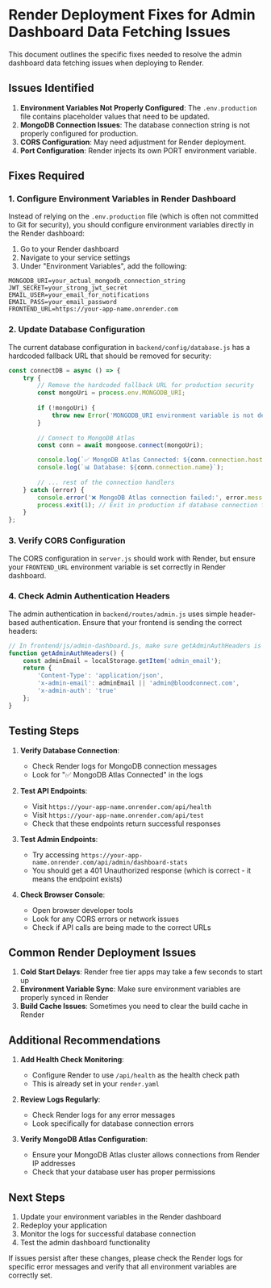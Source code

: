 # Render Deployment Fixes for Admin Dashboard Data Fetching Issues

This document outlines the specific fixes needed to resolve the admin dashboard data fetching issues when deploying to Render.

## Issues Identified

1. **Environment Variables Not Properly Configured**: The `.env.production` file contains placeholder values that need to be updated.
2. **MongoDB Connection Issues**: The database connection string is not properly configured for production.
3. **CORS Configuration**: May need adjustment for Render deployment.
4. **Port Configuration**: Render injects its own PORT environment variable.

## Fixes Required

### 1. Configure Environment Variables in Render Dashboard

Instead of relying on the `.env.production` file (which is often not committed to Git for security), you should configure environment variables directly in the Render dashboard:

1. Go to your Render dashboard
2. Navigate to your service settings
3. Under "Environment Variables", add the following:

```
MONGODB_URI=your_actual_mongodb_connection_string
JWT_SECRET=your_strong_jwt_secret
EMAIL_USER=your_email_for_notifications
EMAIL_PASS=your_email_password
FRONTEND_URL=https://your-app-name.onrender.com
```

### 2. Update Database Configuration

The current database configuration in `backend/config/database.js` has a hardcoded fallback URL that should be removed for security:

```javascript
const connectDB = async () => {
    try {
        // Remove the hardcoded fallback URL for production security
        const mongoUri = process.env.MONGODB_URI;
        
        if (!mongoUri) {
            throw new Error('MONGODB_URI environment variable is not defined');
        }
        
        // Connect to MongoDB Atlas
        const conn = await mongoose.connect(mongoUri);

        console.log(`✅ MongoDB Atlas Connected: ${conn.connection.host}`);
        console.log(`📊 Database: ${conn.connection.name}`);
        
        // ... rest of the connection handlers
    } catch (error) {
        console.error('❌ MongoDB Atlas connection failed:', error.message);
        process.exit(1); // Exit in production if database connection fails
    }
};
```

### 3. Verify CORS Configuration

The CORS configuration in `server.js` should work with Render, but ensure your `FRONTEND_URL` environment variable is set correctly in Render dashboard.

### 4. Check Admin Authentication Headers

The admin authentication in `backend/routes/admin.js` uses simple header-based authentication. Ensure that your frontend is sending the correct headers:

```javascript
// In frontend/js/admin-dashboard.js, make sure getAdminAuthHeaders is correct:
function getAdminAuthHeaders() {
    const adminEmail = localStorage.getItem('admin_email');
    return {
        'Content-Type': 'application/json',
        'x-admin-email': adminEmail || 'admin@bloodconnect.com',
        'x-admin-auth': 'true'
    };
}
```

## Testing Steps

1. **Verify Database Connection**:
   - Check Render logs for MongoDB connection messages
   - Look for "✅ MongoDB Atlas Connected" in the logs

2. **Test API Endpoints**:
   - Visit `https://your-app-name.onrender.com/api/health`
   - Visit `https://your-app-name.onrender.com/api/test`
   - Check that these endpoints return successful responses

3. **Test Admin Endpoints**:
   - Try accessing `https://your-app-name.onrender.com/api/admin/dashboard-stats`
   - You should get a 401 Unauthorized response (which is correct - it means the endpoint exists)

4. **Check Browser Console**:
   - Open browser developer tools
   - Look for any CORS errors or network issues
   - Check if API calls are being made to the correct URLs

## Common Render Deployment Issues

1. **Cold Start Delays**: Render free tier apps may take a few seconds to start up
2. **Environment Variable Sync**: Make sure environment variables are properly synced in Render
3. **Build Cache Issues**: Sometimes you need to clear the build cache in Render

## Additional Recommendations

1. **Add Health Check Monitoring**:
   - Configure Render to use `/api/health` as the health check path
   - This is already set in your `render.yaml`

2. **Review Logs Regularly**:
   - Check Render logs for any error messages
   - Look specifically for database connection errors

3. **Verify MongoDB Atlas Configuration**:
   - Ensure your MongoDB Atlas cluster allows connections from Render IP addresses
   - Check that your database user has proper permissions

## Next Steps

1. Update your environment variables in the Render dashboard
2. Redeploy your application
3. Monitor the logs for successful database connection
4. Test the admin dashboard functionality

If issues persist after these changes, please check the Render logs for specific error messages and verify that all environment variables are correctly set.